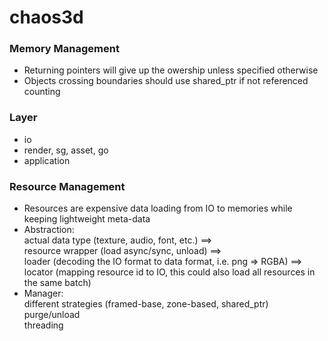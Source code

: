 chaos3d
=======

### Memory Management
* Returning pointers will give up the owership unless specified otherwise
* Objects crossing boundaries should use shared\_ptr if not referenced counting

### Layer
* io
* render, sg, asset, go
* application

### Resource Management
* Resources are expensive data loading from IO to memories while keeping lightweight meta-data
* Abstraction:  
actual data type (texture, audio, font, etc.) ==>  
resource wrapper (load async/sync, unload) ==>  
loader (decoding the IO format to data format, i.e. png => RGBA) ==>
locator (mapping resource id to IO, this could also load all resources in the same batch)
* Manager:  
different strategies (framed-base, zone-based, shared_ptr)  
purge/unload  
threading